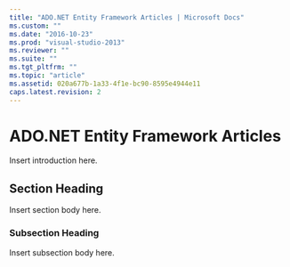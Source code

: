 ```yaml
---
title: "ADO.NET Entity Framework Articles | Microsoft Docs"
ms.custom: ""
ms.date: "2016-10-23"
ms.prod: "visual-studio-2013"
ms.reviewer: ""
ms.suite: ""
ms.tgt_pltfrm: ""
ms.topic: "article"
ms.assetid: 020a677b-1a33-4f1e-bc90-8595e4944e11
caps.latest.revision: 2
---
```

# ADO.NET Entity Framework Articles
Insert introduction here.  
  
## Section Heading  
 Insert section body here.  
  
### Subsection Heading  
 Insert subsection body here.